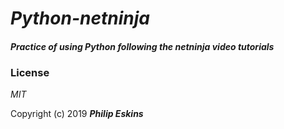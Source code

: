 # _Python-netninja_

#### _Practice of using Python following the netninja video tutorials_

### License

*MIT*

Copyright (c) 2019 **_Philip Eskins_**
